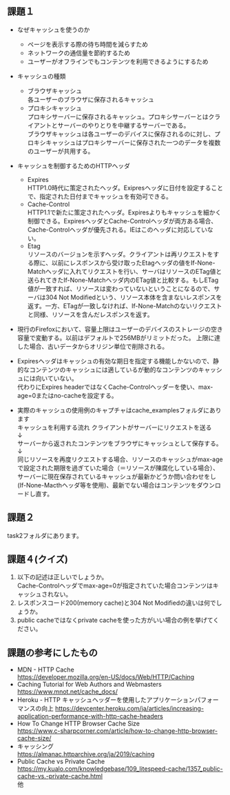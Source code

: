 ## 課題１
- なぜキャッシュを使うのか
  - ページを表示する際の待ち時間を減らすため
  - ネットワークの通信量を節約するため
  - ユーザーがオフラインでもコンテンツを利用できるようにするため
- キャッシュの種類
  - ブラウザキャッシュ  
    各ユーザーのブラウザに保存されるキャッシュ
  - プロキシキャッシュ  
    プロキシサーバーに保存されるキャッシュ。プロキシサーバーとはクライアントとサーバーのやりとりを中継するサーバーである。  
    ブラウザキャッシュは各ユーザーのデバイスに保存されるのに対し、プロキシキャッシュはプロキシサーバーに保存された一つのデータを複数のユーザーが共用する。

- キャッシュを制御するためのHTTPヘッダ
  - Expires  
    HTTP1.0時代に策定されたヘッダ。Exipresヘッダに日付を設定することで、指定された日付までキャッシュを有効可できる。
  - Cache-Control  
    HTTP1.1で新たに策定されたヘッダ。Expiresよりもキャッシュを細かく制御できる。ExpiresヘッダとCache-Controlヘッダが両方ある場合、Cache-Controlヘッダが優先される。IEはこのヘッダに対応していない。
  - Etag  
    リソースのバージョンを示すヘッダ。クライアントは再リクエストをする際に、以前にレスポンスから受け取ったEtagヘッダの値をIf-None-Matchヘッダに入れてリクエストを行い、サーバはリソースのETag値と送られてきたIf-None-Matchヘッダ内のETag値と比較する。もしETag値が一致すれば、リソースは変わっていないということになるので、サーバは304 Not Modifiedという、リソース本体を含まないレスポンスを返す。一方、ETagが一致しなければ、If-None-Matchのないリクエストと同様、リソースを含んだレスポンスを返す。

- 現行のFirefoxにおいて、容量上限はユーザーのデバイスのストレージの空き容量で変動する。以前はデフォルトで256MBがリミットだった。
  上限に達した場合、古いデータからオリジン単位で削除される。

- Expiresヘッダはキャッシュの有効な期日を指定する機能しかないので、静的なコンテンツのキャッシュには適しているが動的なコンテンツのキャッシュには向いていない。  
  代わりにExpires headerではなくCache-Controlヘッダーを使い、max-age=0またはno-cacheを設定する。


- 実際のキャッシュの使用例のキャプチャはcache_examplesフォルダにあります  
  キャッシュを利用する流れ
  クライアントがサーバーにリクエストを送る  
  ↓  
  サーバーから返されたコンテンツをブラウザにキャッシュとして保存する。  
  ↓  
  同じリソースを再度リクエストする場合、リソースのキャッシュがmax-ageで設定された期限を過ぎていた場合（＝リソースが陳腐化している場合）、サーバーに現在保存されているキャッシュが最新かどうか問い合わせをし(If-None-Macthヘッダ等を使用)、最新でない場合はコンテンツをダウンロードし直す。

## 課題２
task2フォルダにあります。

## 課題４(クイズ)
  1. 以下の記述は正しいでしょうか。  
    Cache-Controlヘッダでmax-age=0が指定されていた場合コンテンツはキャッシュされない。
  2. レスポンスコード200(memory cache)と304 Not Modifiedの違いは何でしょうか。
  3. public cacheではなくprivate cacheを使った方がいい場合の例を挙げてください。

## 課題の参考にしたもの
- MDN - HTTP Cache  
  https://developer.mozilla.org/en-US/docs/Web/HTTP/Caching
- Caching Tutorial for Web Authors and Webmasters  
  https://www.mnot.net/cache_docs/  
- Heroku - HTTP キャッシュヘッダーを使用したアプリケーションパフォーマンスの向上
  https://devcenter.heroku.com/ja/articles/increasing-application-performance-with-http-cache-headers
- How To Change HTTP Browser Cache Size  
  https://www.c-sharpcorner.com/article/how-to-change-http-browser-cache-size/  
- キャッシング  
  https://almanac.httparchive.org/ja/2019/caching
- Public Cache vs Private Cache  
  https://my.kualo.com/knowledgebase/109_litespeed-cache/1357_public-cache-vs.-private-cache.html  
他


